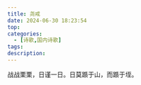 ```yaml
---
title: 尧戒
date: 2024-06-30 18:23:54
top:
categories:
  - [诗歌,国内诗歌]
tags:
description:
---
```

战战栗栗，日谨一日。日莫踬于山，而踬于垤。
